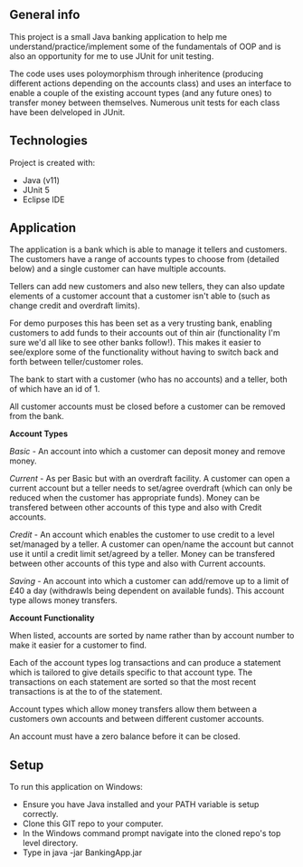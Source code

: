 ## General info
This project is a small Java banking application to help me understand/practice/implement some of the fundamentals of OOP and is also an opportunity for me to use JUnit for unit testing.

The code uses uses poloymorphism through inheritence (producing different actions depending on the accounts class) and uses an interface to enable a couple of the existing account types (and any future ones) to transfer money between themselves. Numerous unit tests for each class have been delveloped in JUnit.


## Technologies
Project is created with:
* Java (v11)
* JUnit 5
* Eclipse IDE


## Application
The application is a bank which is able to manage it tellers and customers. The customers have a range of accounts types to choose from (detailed below) and a single customer can have multiple accounts. 

Tellers can add new customers and also new tellers, they can also update elements of a customer account that a customer isn't able to (such as change credit and overdraft limits).

For demo purposes this has been set as a very trusting bank, enabling customers to add funds to their accounts out of thin air (functionality I'm sure we'd all like to see other banks follow!). This makes it easier to see/explore some of the functionality without having to switch back and forth between teller/customer roles. 

The bank to start with a customer (who has no accounts) and a teller, both of which have an id of 1.

All customer accounts must be closed before a customer can be removed from the bank.



**Account Types**

_Basic_ - An account into which a customer can deposit money and remove money.

_Current_ - As per Basic but with an overdraft facility. A customer can open a current account but a teller needs to set/agree overdraft (which can only be reduced when the customer has appropriate funds). Money can be transfered between other accounts of this type and also with Credit accounts.

_Credit_ - An account which enables the customer to use credit to a level set/managed by a teller. A customer can open/name the account but cannot use it until a credit limit set/agreed by a teller. Money can be transfered between other accounts of this type and also with Current accounts.

_Saving_ - An account into which a customer can add/remove up to a limit of £40 a day (withdrawls being dependent on available funds). This account type allows money transfers. 

**Account Functionality**

When listed, accounts are sorted by name rather than by account number to make it easier for a customer to find.

Each of the account types log transactions and can produce a statement which is tailored to give details specific to that account type. The transactions on each statement are sorted so that the most recent transactions is at the to of the statement. 

Account types which allow money transfers allow them between a customers own accounts and between different customer accounts.

An account must have a zero balance before it can be closed.


## Setup
To run this application on Windows:
* Ensure you have Java installed and your PATH variable is setup correctly.
* Clone this GIT repo to your computer.
* In the Windows command prompt navigate into the cloned repo's top level directory.
* Type in java -jar BankingApp.jar

